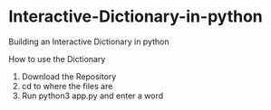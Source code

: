 # Interactive-Dictionary-in-python
Building an Interactive Dictionary in python

How to use the Dictionary

1. Download the Repository
2. cd to where the files are
3. Run python3 app.py and enter a word
